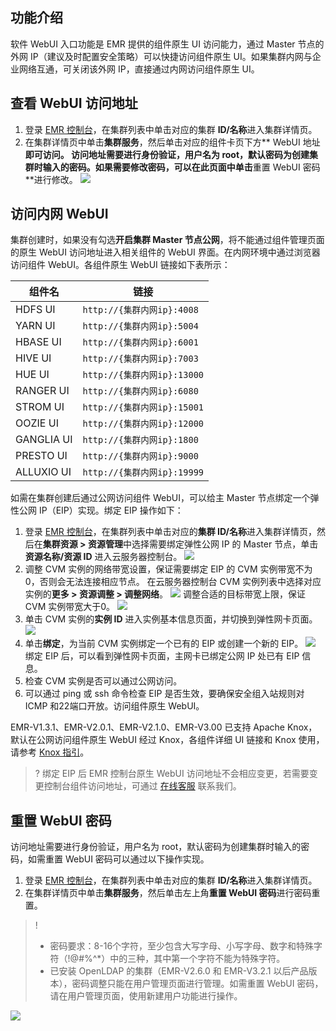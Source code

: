 ## 功能介绍
软件 WebUI 入口功能是 EMR 提供的组件原生 UI 访问能力，通过 Master 节点的外网 IP（建议及时配置安全策略）可以快捷访问组件原生 UI。如果集群内网与企业网络互通，可关闭该外网 IP，直接通过内网访问组件原生 UI。
## 查看 WebUI 访问地址
1. 登录 [EMR 控制台](https://console.cloud.tencent.com/emr)，在集群列表中单击对应的集群 **ID/名称**进入集群详情页。
2. 在集群详情页中单击**集群服务**，然后单击对应的组件卡页下方** WebUI 地址**即可访问。
访问地址需要进行身份验证，用户名为 root，默认密码为创建集群时输入的密码。如果需要修改密码，可以在此页面中单击**重置 WebUI 密码**进行修改。
![](https://qcloudimg.tencent-cloud.cn/raw/f5cf64272d81f2a8b7aa43d2d25c7a54.png)

## 访问内网 WebUI 
集群创建时，如果没有勾选**开启集群 Master 节点公网**，将不能通过组件管理页面的原生 WebUI 访问地址进入相关组件的 WebUI 界面。在内网环境中通过浏览器访问组件 WebUI。各组件原生 WebUI 链接如下表所示：


| 组件名     | 链接                      |
| ---------- | ------------------------- |
| HDFS UI    | `http://{集群内网ip}:4008`  |
| YARN UI    | `http://{集群内网ip}:5004`  |
| HBASE UI   | `http://{集群内网ip}:6001`  |
| HIVE UI    | `http://{集群内网ip}:7003`  |
| HUE UI     | `http://{集群内网ip}:13000` |
| RANGER UI  | `http://{集群内网ip}:6080`  |
| STROM UI   | `http://{集群内网ip}:15001` |
| OOZIE UI   | `http://{集群内网ip}:12000` |
| GANGLIA UI | `http://{集群内网ip}:1800`  |
| PRESTO UI  | `http://{集群内网ip}:9000`  |
| ALLUXIO UI | `http://{集群内网ip}:19999` |

如需在集群创建后通过公网访问组件 WebUI，可以给主 Master 节点绑定一个弹性公网 IP（EIP）实现。绑定 EIP 操作如下：
1. 登录 [EMR 控制台](https://console.cloud.tencent.com/emr)，在集群列表中单击对应的**集群 ID/名称**进入集群详情页，然后在**集群资源 > 资源管理**中选择需要绑定弹性公网 IP 的 Master 节点，单击**资源名称/资源 ID** 进入云服务器控制台。
![](https://qcloudimg.tencent-cloud.cn/raw/d378e1a40c1332f4980204ce70ba35bd.png)
2. 调整 CVM 实例的网络带宽设置，保证需要绑定 EIP 的 CVM 实例带宽不为0，否则会无法连接相应节点。
在云服务器控制台 CVM 实例列表中选择对应实例的**更多 > 资源调整 > 调整网络**。
![](https://qcloudimg.tencent-cloud.cn/raw/cbedf871b3510c0bd9425ddc7bf7f816.png)
调整合适的目标带宽上限，保证 CVM 实例带宽大于0。
![](https://qcloudimg.tencent-cloud.cn/raw/6af14a978651b126f2de8c81dae2eaf4.png)
3. 单击 CVM 实例的**实例 ID** 进入实例基本信息页面，并切换到弹性网卡页面。
![](https://qcloudimg.tencent-cloud.cn/raw/a9bd5e346f589719254dfb49bd0988c5.png)
4. 单击**绑定**，为当前 CVM 实例绑定一个已有的 EIP 或创建一个新的 EIP。
![](https://qcloudimg.tencent-cloud.cn/raw/7b840c2e76e38314838cf48879637494.png)
绑定 EIP 后，可以看到弹性网卡页面，主网卡已绑定公网 IP 处已有 EIP 信息。
5. 检查 CVM 实例是否可以通过公网访问。
6. 可以通过 ping 或 ssh 命令检查 EIP 是否生效，要确保安全组入站规则对 ICMP 和22端口开放。访问组件原生 WebUI。

EMR-V1.3.1、EMR-V2.0.1、EMR-V2.1.0、EMR-V3.00 已支持 Apache Knox，默认在公网访问组件原生 WebUI 经过 Knox，各组件详细 UI 链接和 Knox 使用，请参考 [Knox 指引](https://cloud.tencent.com/document/product/589/35278)。

>? 绑定 EIP 后 EMR 控制台原生 WebUI 访问地址不会相应变更，若需要变更控制台组件访问地址，可通过 [在线客服](https://cloud.tencent.com/online-service?from=connect-us) 联系我们。

## 重置 WebUI 密码
访问地址需要进行身份验证，用户名为 root，默认密码为创建集群时输入的密码，如需重置 WebUI 密码可以通过以下操作实现。
1. 登录 [EMR 控制台](https://console.cloud.tencent.com/emr)，在集群列表中单击对应的集群 **ID/名称**进入集群详情页。
2. 在集群详情页中单击**集群服务**，然后单击左上角**重置 WebUI 密码**进行密码重置。
>! 
>- 密码要求：8-16个字符，至少包含大写字母、小写字母、数字和特殊字符（!@#%^*）中的三种，其中第一个字符不能为特殊字符。
>- 已安装 OpenLDAP 的集群（EMR-V2.6.0 和 EMR-V3.2.1 以后产品版本），密码调整只能在用户管理页面进行管理。如需重置 WebUI 密码，请在用户管理页面，使用新建用户功能进行操作。
>
![](https://qcloudimg.tencent-cloud.cn/raw/39378348cb520fdfd9a14c729c56ef74.png)

